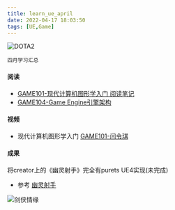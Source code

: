 ```yaml
---
title: learn_ue_april
date: 2022-04-17 18:03:50
tags: [UE,Game]
---
```

![DOTA2](./kaer.jpeg)
```  
四月学习汇总 
```
<!-- more -->
#### 阅读  
* [GAME101-现代计算机图形学入门 阅读笔记](https://zhuanlan.zhihu.com/p/136753628)
* [GAME104-Game Engine引擎架构](https://zhuanlan.zhihu.com/p/495389119?utm_source=wechat_session&utm_medium=social&utm_oi=1330492405716647936)

#### 视频  
* 现代计算机图形学入门 [GAME101-闫令琪](https://www.bilibili.com/video/BV1X7411F744?p=5&spm_id_from=pageDriver)


#### 成果
将creator上的《幽灵射手》完全有purets UE4实现(未完成)
* 参考 [幽灵射手](https://www.zhihu.com/zvideo/1466483392136712192)

![剑侠情缘](./jxqy.jpeg)